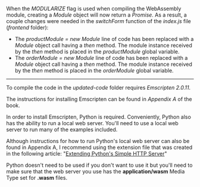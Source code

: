 When the _MODULARIZE_ flag is used when compiling the WebAssembly module, creating a _Module_ object will now return a _Promise_. As a result, a couple changes were needed in the _switchForm_ function of the _index.js_ file (_frontend_ folder):
- The _productModule = new Module_ line of code has been replaced with a _Module_ object call having a _then_ method. The module instance received by the _then_ method is placed in the _productModule_ global variable.
- The _orderModule = new Module_ line of code has been replaced with a _Module_ object call having a _then_ method. The module instance received by the _then_ method is placed in the _orderModule_ global variable.


---

To compile the code in the _updated-code_ folder requires _Emscripten 2.0.11_.

The instructions for installing Emscripten can be found in _Appendix A_ of the book.


In order to install Emscripten, Python is required. Conveniently, Python also has the ability to run a local web server. You'll need to use a local web server to run many of the examples included. 

Although instructions for how to run Python's local web server can also be found in Appendix A, I recommend using the extension file that was created in the following article: "[Extending Python's Simple HTTP Server](https://cggallant.blogspot.com/2020/07/extending-pythons-simple-http-server.html)"


Python doesn't need to be used if you don't want to use it but you'll need to make sure that the web server you use has the **application/wasm** Media Type set for **.wasm** files.
